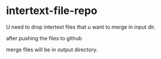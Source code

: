 # intertext-file-repo

U need to drop intertext files that u want to merge in input dir. 

after pushing the files to github

merge files will be in output directory.
